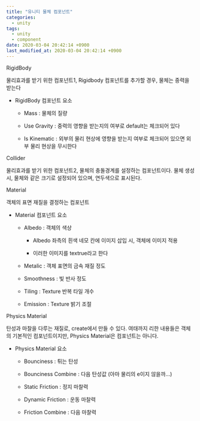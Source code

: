 ```yaml
---
title: "유니티 물체 컴포넌트"
categories:
  - unity
tags:
  - unity
  - component
date: 2020-03-04 20:42:14 +0900
last_modified_at: 2020-03-04 20:42:14 +0900
---
```


RigidBody

물리효과를 받기 위한 컴포넌트1, Rigidbody 컴포넌트를 추가할 경우, 물체는 중력을 받는다

- RigidBody 컴포넌트 요소

  - Mass : 물체의 질량

  - Use Gravity : 중력의 영향을 받는지의 여부로 default는 체크되어 있다

  - Is Kinematic : 외부의 물리 현상에 영향을 받는지 여부로 체크되어 있으면 외부 물리 현상을 무시한다

Collider

물리효과를 받기 위한 컴포넌트2, 물체의 충돌경계를 설정하는 컴포넌트이다. 물체 생성시, 물체와 같은 크기로 설정되어 있으며, 연두색으로 표시된다.

Material

객체의 표면 재질을 결정하는 컴포넌트

- Material 컴포넌트 요소

  - Albedo : 객체의 색상

    - Albedo 좌측의 흰색 네모 칸에 이미지 삽입 시, 객체에 이미지 적용

    - 이러한 이미지를 textrue라고 한다

  - Metalic : 객체 표면의 금속 재질 정도

  - Smoothness : 빛 반사 정도

  - Tiling : Texture 반복 타일 개수

  - Emission : Texture 밝기 조절

Physics Material

탄성과 마찰을 다루는 재질로, create에서 만들 수 있다. 여태까지 리한 내용들은 객체의 기본적인 컴포넌트이지만, Physics Material은 컴포넌트는 아니다.

- Physics Material 요소

  - Bounciness : 튀는 탄성

  - Bounciness Combine : 다음 탄성값 (아마 물리의 e이지 않을까...)

  - Static Friction : 정지 마찰력

  - Dynamic Friction : 운동 마찰력

  - Friction Combine : 다음 마찰력
